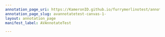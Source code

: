 ```yaml
---
annotation_page_uri: https://KameronID.github.io/furrymerlinotest/annotations/avannotatetest-canvas-1-.json
annotation_page_slug: avannotatetest-canvas-1-
layout: annotation_page
manifest_label: AVAnnotateTest

---
```

